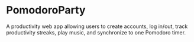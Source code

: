 # PomodoroParty
A productivity web app allowing users to create accounts, log in/out, track productivity streaks, play music, and synchronize to one Pomodoro timer.  

